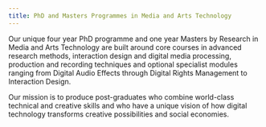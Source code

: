```yaml
---
title: PhD and Masters Programmes in Media and Arts Technology
---
```

Our unique four year PhD programme and one year Masters by Research in Media and Arts Technology are built around core courses in advanced research methods, interaction design and digital media processing, production and recording techniques and optional specialist modules ranging from Digital Audio Effects through Digital Rights Management to Interaction Design.

Our mission is to produce post-graduates who combine world-class technical and creative skills and who have a unique vision of how digital technology transforms creative possibilities and social economies.